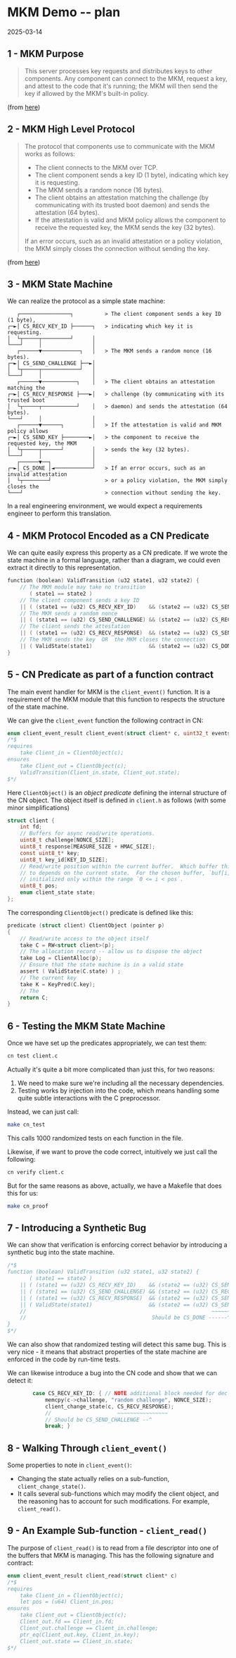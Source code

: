 # MKM Demo -- plan 
2025-03-14

## 1 - MKM Purpose 

> This server processes key requests and distributes keys to other components.
> Any component can connect to the MKM, request a key, and attest to the code
> that it's running; the MKM will then send the key if allowed by the MKM's
> built-in policy. 

(from [here](https://github.com/GaloisInc/VERSE-OpenSUT/tree/main/components/mission_key_management#mission-key-management-server))


## 2 - MKM High Level Protocol

> The protocol that components use to communicate with the MKM works as follows:
> 
> - The client connects to the MKM over TCP.  
> - The client component sends a key ID (1 byte), indicating which key it is
>   requesting.  
> - The MKM sends a random nonce (16 bytes).  
> - The client obtains an attestation matching the challenge (by communicating
>   with its trusted boot daemon) and sends the attestation (64 bytes).  
> - If the attestation is valid and MKM policy allows the component to receive the
>   requested key, the MKM sends the key (32 bytes).
> 
> If an error occurs, such as an invalid attestation or a policy violation, the
> MKM simply closes the connection without sending the key.

(from [here](https://github.com/GaloisInc/VERSE-OpenSUT/tree/main/components/mission_key_management#protocol))


## 3 - MKM State Machine 

We can realize the protocol as a simple state machine: 

```
   ┌────────────────┐          > The client component sends a key ID (1 byte), 
┌─►│ CS_RECV_KEY_ID ├──────┐   > indicating which key it is requesting.
│  └┬─────┬─────────┘      │
└───┘     │                │
   ┌──────▼────────────┐   │   > The MKM sends a random nonce (16 bytes).  
┌─►│ CS_SEND_CHALLENGE ├──►│
│  └┬─────┬────────────┘   │
└───┘     │                │
   ┌──────▼───────────┐    │   > The client obtains an attestation matching the 
┌─►│ CS_RECV_RESPONSE ├───►│   > challenge (by communicating with its trusted boot
│  └┬─────┬───────────┘    │   > daemon) and sends the attestation (64 bytes).
└───┘     │                │
   ┌──────▼──────┐         │   > If the attestation is valid and MKM policy allows 
┌─►│ CS_SEND_KEY ├────────►│   > the component to receive the requested key, the MKM 
│  └┬─────┬──────┘         │   > sends the key (32 bytes).
└───┘     │                │
   ┌──────▼──┐             │
┌─►│ CS_DONE │◄────────────┘   > If an error occurs, such as an invalid attestation 
│  └┬────────┘                 > or a policy violation, the MKM simply closes the 
└───┘                          > connection without sending the key.
```

In a real engineering environment, we would expect a requirements engineer to 
perform this translation. 


## 4 - MKM Protocol Encoded as a CN Predicate 

We can quite easily express this property as a CN predicate. If we wrote the
state machine in a formal language, rather than a diagram, we could even extract
it directly to this representation. 

```C
function (boolean) ValidTransition (u32 state1, u32 state2) {
    // The MKM module may take no transition
       ( state1 == state2 ) 
    // The client component sends a key ID 
    || ( (state1 == (u32) CS_RECV_KEY_ID)    && (state2 == (u32) CS_SEND_CHALLENGE) )
    // The MKM sends a random nonce 
    || ( (state1 == (u32) CS_SEND_CHALLENGE) && (state2 == (u32) CS_RECV_RESPONSE)  )
    // The client sends the attestation 
    || ( (state1 == (u32) CS_RECV_RESPONSE)  && (state2 == (u32) CS_SEND_KEY)       )
    // The MKM sends the key  OR  the MKM closes the connection 
    || ( ValidState(state1)                  && (state2 == (u32) CS_DONE)           )
}
``` 


## 5 - CN Predicate as part of a function contract

The main event handler for MKM is the `client_event()` function. It is a
requirement of the MKM module that this function to respects the structure of the
state machine. 

We can give the `client_event` function the following contract in CN: 

```C
enum client_event_result client_event(struct client* c, uint32_t events) 
/*$
requires 
    take Client_in = ClientObject(c); 
ensures 
    take Client_out = ClientObject(c); 
    ValidTransition(Client_in.state, Client_out.state); 
$*/
``` 

Here `ClientObject()` is an *object predicate* defining the internal structure
of the CN object. The object itself is defined in `client.h` as follows (with
some minor simplifications)

```C
struct client {
    int fd;
    // Buffers for async read/write operations.
    uint8_t challenge[NONCE_SIZE];
    uint8_t response[MEASURE_SIZE + HMAC_SIZE];
    const uint8_t* key;
    uint8_t key_id[KEY_ID_SIZE];
    // Read/write position within the current buffer.  Which buffer this refers
    // to depends on the current state.  For the chosen buffer, `buf[i]` is
    // initialized only within the range `0 <= i < pos`.
    uint8_t pos;
    enum client_state state;
};
```

The corresponding `ClientObject()` predicate is defined like this: 

```C
predicate (struct client) ClientObject (pointer p)
{
    // Read/write access to the object itself 
    take C = RW<struct client>(p); 
    // The allocation record -- allow us to dispose the object 
    take Log = ClientAlloc(p); 
    // Ensure that the state machine is in a valid state 
    assert ( ValidState(C.state) ) ; 
    // The current key 
    take K = KeyPred(C.key);
    // The 
    return C; 
}
``` 


## 6 - Testing the MKM State Machine 

Once we have set up the predicates appropriately, we can test them: 

```sh 
cn test client.c 
``` 

Actually it's quite a bit more complicated than just this, for two reasons: 

1. We need to make sure we're including all the necessary dependencies. 
2. Testing works by injection into the code, which means handling some quite
   subtle interactions with the C preprocessor.

Instead, we can just call: 

```sh 
make cn_test
``` 

This calls 1000 randomized tests on each function in the file. 

Likewise, if we want to prove the code correct, intuitively we just call the
following: 

```sh
cn verify client.c
```

But for the same reasons as above, actually, we have a Makefile that does this
for us: 

```sh 
make cn_proof
``` 


## 7 - Introducing a Synthetic Bug 

We can show that verification is enforcing correct behavior by introducing a synthetic
bug into the state machine. 

```C
/*$
function (boolean) ValidTransition (u32 state1, u32 state2) {
       ( state1 == state2 ) 
    || ( (state1 == (u32) CS_RECV_KEY_ID)    && (state2 == (u32) CS_SEND_CHALLENGE) )
    || ( (state1 == (u32) CS_SEND_CHALLENGE) && (state2 == (u32) CS_RECV_RESPONSE)  )
    || ( (state1 == (u32) CS_RECV_RESPONSE)  && (state2 == (u32) CS_SEND_KEY)       )
    || ( ValidState(state1)                  && (state2 == (u32) CS_SEND_KEY)       )
    //                                                           ~~~~~~~~~~~
    //                                        Should be CS_DONE ------^
}
$*/
```

We can also show that randomized testing will detect this same bug. This is
very nice - it means that abstract properties of the state machine are enforced
in the code by run-time tests. 

We can likewise introduce a bug into the CN code and show that we can detect it: 

```C 
        case CS_RECV_KEY_ID: { // NOTE additional block needed for declaration 
            memcpy(c->challenge, "random challenge", NONCE_SIZE);
            client_change_state(c, CS_RECV_RESPONSE);
            //                     ~~~~~~~~~~~~~~~~
            // Should be CS_SEND_CHALLENGE --^
            break; } 
``` 

## 8 - Walking Through `client_event()`

Some properties to note in `client_event()`: 
* Changing the state actually relies on a sub-function, `client_change_state()`.
* It calls several sub-functions which may modify the client object, and the
  reasoning has to account for such modifications. For example, `client_read()`. 


## 9 - An Example Sub-function - `client_read()`

The purpose of `client_read()` is to read from a file descriptor into one of 
the buffers that MKM is managing. This has the following signature and contract:

```C 
enum client_event_result client_read(struct client* c) 
/*$ 
requires 
    take Client_in = ClientObject(c); 
    let pos = (u64) Client_in.pos; 
ensures 
    take Client_out = ClientObject(c); 
    Client_out.fd == Client_in.fd; 
    Client_out.challenge == Client_in.challenge; 
    ptr_eq(Client_out.key, Client_in.key);
    Client_out.state == Client_in.state; 
$*/
```